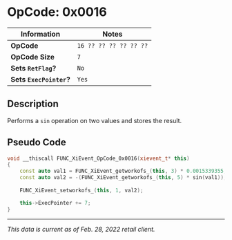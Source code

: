 # OpCode: 0x0016

| Information               | Notes |
|---                        |---    |
| **OpCode**                | `16 ?? ?? ?? ?? ?? ??` |
| **OpCode Size**           | `7`   |
| **Sets `RetFlag`?**       | `No`  |
| **Sets `ExecPointer`?**   | `Yes` |

## Description

Performs a `sin` operation on two values and stores the result.

## Pseudo Code

```cpp
void __thiscall FUNC_XiEvent_OpCode_0x0016(xievent_t* this)
{
    const auto val1 = FUNC_XiEvent_getworkofs_(this, 3) * 0.0015339355;
    const auto val2 = -(FUNC_XiEvent_getworkofs_(this, 5) * sin(val1));
    
    FUNC_XiEvent_setworkofs_(this, 1, val2);

    this->ExecPointer += 7;
}
```

---

_This data is current as of Feb. 28, 2022 retail client._